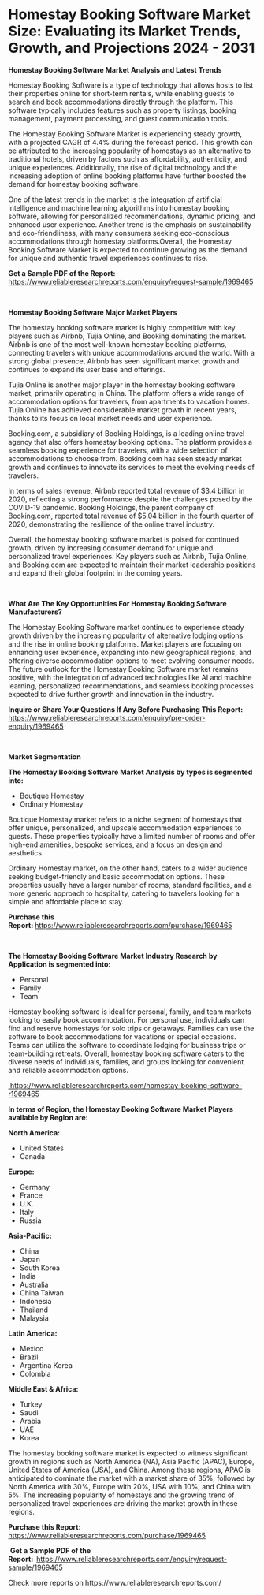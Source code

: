 <p><h1>Homestay Booking Software Market Size: Evaluating its Market Trends, Growth, and Projections 2024 - 2031</h1></p><p><strong>Homestay Booking Software Market Analysis and Latest Trends</strong></p>
<p><p>Homestay Booking Software is a type of technology that allows hosts to list their properties online for short-term rentals, while enabling guests to search and book accommodations directly through the platform. This software typically includes features such as property listings, booking management, payment processing, and guest communication tools.</p><p>The Homestay Booking Software Market is experiencing steady growth, with a projected CAGR of 4.4% during the forecast period. This growth can be attributed to the increasing popularity of homestays as an alternative to traditional hotels, driven by factors such as affordability, authenticity, and unique experiences. Additionally, the rise of digital technology and the increasing adoption of online booking platforms have further boosted the demand for homestay booking software.</p><p>One of the latest trends in the market is the integration of artificial intelligence and machine learning algorithms into homestay booking software, allowing for personalized recommendations, dynamic pricing, and enhanced user experience. Another trend is the emphasis on sustainability and eco-friendliness, with many consumers seeking eco-conscious accommodations through homestay platforms.Overall, the Homestay Booking Software Market is expected to continue growing as the demand for unique and authentic travel experiences continues to rise.</p></p>
<p><strong>Get a Sample PDF of the Report:&nbsp;</strong> <a href="https://www.reliableresearchreports.com/enquiry/request-sample/1969465">https://www.reliableresearchreports.com/enquiry/request-sample/1969465</a></p>
<p>&nbsp;</p>
<p><strong>Homestay Booking Software Major Market Players</strong></p>
<p><p>The homestay booking software market is highly competitive with key players such as Airbnb, Tujia Online, and Booking dominating the market. Airbnb is one of the most well-known homestay booking platforms, connecting travelers with unique accommodations around the world. With a strong global presence, Airbnb has seen significant market growth and continues to expand its user base and offerings.</p><p>Tujia Online is another major player in the homestay booking software market, primarily operating in China. The platform offers a wide range of accommodation options for travelers, from apartments to vacation homes. Tujia Online has achieved considerable market growth in recent years, thanks to its focus on local market needs and user experience.</p><p>Booking.com, a subsidiary of Booking Holdings, is a leading online travel agency that also offers homestay booking options. The platform provides a seamless booking experience for travelers, with a wide selection of accommodations to choose from. Booking.com has seen steady market growth and continues to innovate its services to meet the evolving needs of travelers.</p><p>In terms of sales revenue, Airbnb reported total revenue of $3.4 billion in 2020, reflecting a strong performance despite the challenges posed by the COVID-19 pandemic. Booking Holdings, the parent company of Booking.com, reported total revenue of $5.04 billion in the fourth quarter of 2020, demonstrating the resilience of the online travel industry.</p><p>Overall, the homestay booking software market is poised for continued growth, driven by increasing consumer demand for unique and personalized travel experiences. Key players such as Airbnb, Tujia Online, and Booking.com are expected to maintain their market leadership positions and expand their global footprint in the coming years.</p></p>
<p>&nbsp;</p>
<p><strong>What Are The Key Opportunities For Homestay Booking Software Manufacturers?</strong></p>
<p><p>The Homestay Booking Software market continues to experience steady growth driven by the increasing popularity of alternative lodging options and the rise in online booking platforms. Market players are focusing on enhancing user experience, expanding into new geographical regions, and offering diverse accommodation options to meet evolving consumer needs. The future outlook for the Homestay Booking Software market remains positive, with the integration of advanced technologies like AI and machine learning, personalized recommendations, and seamless booking processes expected to drive further growth and innovation in the industry.</p></p>
<p><strong>Inquire or Share Your Questions If Any Before Purchasing This Report:</strong> <a href="https://www.reliableresearchreports.com/enquiry/pre-order-enquiry/1969465">https://www.reliableresearchreports.com/enquiry/pre-order-enquiry/1969465</a></p>
<p>&nbsp;</p>
<p><strong>Market Segmentation</strong></p>
<p><strong>The Homestay Booking Software Market Analysis by types is segmented into:</strong></p>
<p><ul><li>Boutique Homestay</li><li>Ordinary Homestay</li></ul></p>
<p><p>Boutique Homestay market refers to a niche segment of homestays that offer unique, personalized, and upscale accommodation experiences to guests. These properties typically have a limited number of rooms and offer high-end amenities, bespoke services, and a focus on design and aesthetics.</p><p>Ordinary Homestay market, on the other hand, caters to a wider audience seeking budget-friendly and basic accommodation options. These properties usually have a larger number of rooms, standard facilities, and a more generic approach to hospitality, catering to travelers looking for a simple and affordable place to stay.</p></p>
<p><strong>Purchase this Report:&nbsp;</strong><a href="https://www.reliableresearchreports.com/purchase/1969465">https://www.reliableresearchreports.com/purchase/1969465</a></p>
<p>&nbsp;</p>
<p><strong>The Homestay Booking Software Market Industry Research by Application is segmented into:</strong></p>
<p><ul><li>Personal</li><li>Family</li><li>Team</li></ul></p>
<p><p>Homestay booking software is ideal for personal, family, and team markets looking to easily book accommodation. For personal use, individuals can find and reserve homestays for solo trips or getaways. Families can use the software to book accommodations for vacations or special occasions. Teams can utilize the software to coordinate lodging for business trips or team-building retreats. Overall, homestay booking software caters to the diverse needs of individuals, families, and groups looking for convenient and reliable accommodation options.</p></p>
<p><a href="https://www.reliableresearchreports.com/homestay-booking-software-r1969465">&nbsp;https://www.reliableresearchreports.com/homestay-booking-software-r1969465</a></p>
<p><strong>In terms of Region, the Homestay Booking Software Market Players available by Region are:</strong></p>
<p>
    <p> <strong> North America: </strong>
        <ul>
            <li>United States</li>
            <li>Canada</li>
        </ul>
        </p> 
    <p> <strong> Europe: </strong>
        <ul>
            <li>Germany</li>
            <li>France</li>
            <li>U.K.</li>
            <li>Italy</li>
            <li>Russia</li>
        </ul>
        </p> 
    <p> <strong> Asia-Pacific: </strong>
        <ul>
            <li>China</li>
            <li>Japan</li>
            <li>South Korea</li>
            <li>India</li>
            <li>Australia</li>
            <li>China Taiwan</li>
            <li>Indonesia</li>
            <li>Thailand</li>
            <li>Malaysia</li>
        </ul>
        </p> 
    <p> <strong> Latin America: </strong>
        <ul>
            <li>Mexico</li>
            <li>Brazil</li>
            <li>Argentina Korea</li>
            <li>Colombia</li>
        </ul>
        </p> 
    <p> <strong> Middle East & Africa: </strong>
        <ul>
            <li>Turkey</li>
            <li>Saudi</li>
            <li>Arabia</li>
            <li>UAE</li>
            <li>Korea</li>
        </ul>
    </p>
    </p>
<p><p>The homestay booking software market is expected to witness significant growth in regions such as North America (NA), Asia Pacific (APAC), Europe, United States of America (USA), and China. Among these regions, APAC is anticipated to dominate the market with a market share of 35%, followed by North America with 30%, Europe with 20%, USA with 10%, and China with 5%. The increasing popularity of homestays and the growing trend of personalized travel experiences are driving the market growth in these regions.</p></p>
<p><strong>Purchase this Report: </strong><a href="https://www.reliableresearchreports.com/purchase/1969465">https://www.reliableresearchreports.com/purchase/1969465</a></p>
<p>&nbsp;<strong>Get a Sample PDF of the Report:&nbsp;&nbsp;</strong><a href="https://www.reliableresearchreports.com/enquiry/request-sample/1969465">https://www.reliableresearchreports.com/enquiry/request-sample/1969465</a></p>
<p><strong></strong></p>
<p>Check more reports on https://www.reliableresearchreports.com/</p>